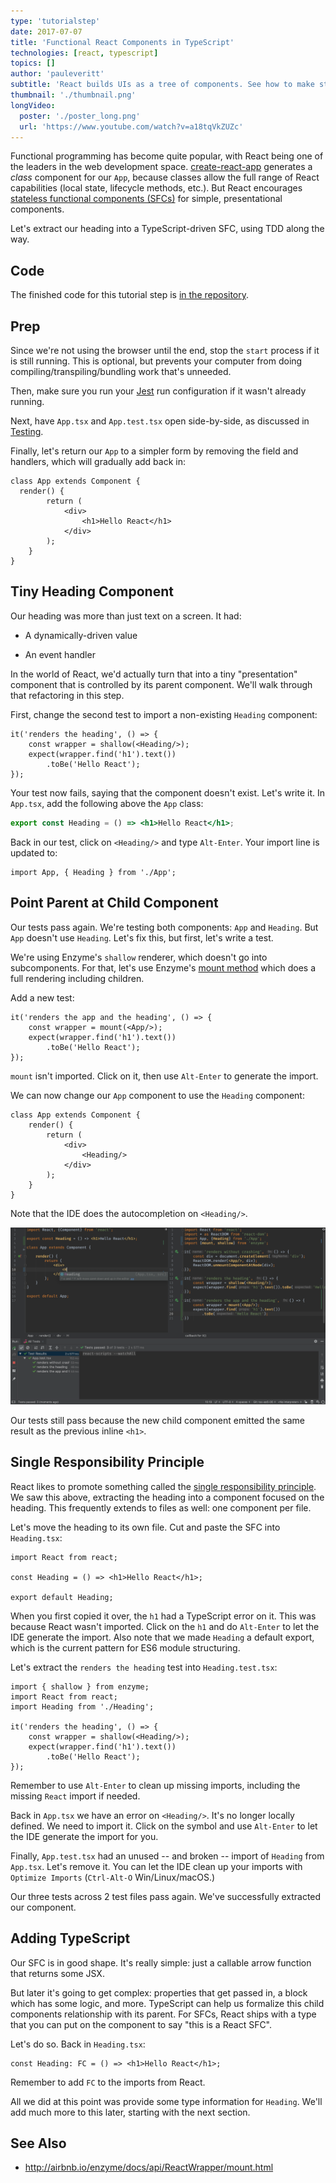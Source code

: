 ```yaml
---
type: 'tutorialstep'
date: 2017-07-07
title: 'Functional React Components in TypeScript'
technologies: [react, typescript]
topics: []
author: 'pauleveritt'
subtitle: 'React builds UIs as a tree of components. See how to make stateless functional component correctly with TypeScript.'
thumbnail: './thumbnail.png'
longVideo:
  poster: './poster_long.png'
  url: 'https://www.youtube.com/watch?v=a18tqVkZUZc'
---
```


Functional programming has become quite popular, with React being one of
the leaders in the web development space. 
[create-react-app](../../../technologies/cra) generates
a *class* component for our `App`, because classes allow the full range of
React capabilities (local state, lifecycle methods, etc.). But React
encourages
[stateless functional components (SFCs)](https://reactjs.org/docs/components-and-props.html)
for simple, presentational components. 

Let's extract our heading into a TypeScript-driven SFC, using TDD 
along the way.

## Code

The finished code for this tutorial step is 
[in the repository](https://github.com/JetBrains/pycharm_guide/tree/master/demos/tutorials/react_typescript_tdd/functional_components).

## Prep

Since we're not using the browser until the end, stop the `start` process
if it is still running. This is optional, but prevents your computer from
doing compiling/transpiling/bundling work that's unneeded.

Then, make sure you run your [Jest](../../../technologies/jest) run configuration if it
wasn't already running.

Next, have `App.tsx` and `App.test.tsx` open side-by-side, as discussed
in [Testing](../testing/).

Finally, let's return our `App` to a simpler form by removing the field
and handlers, which will gradually add back in:

```typescript{}
class App extends Component {
  render() {
        return (
            <div>
                <h1>Hello React</h1>
            </div>
        );
    }
}
```

## Tiny Heading Component

Our heading was more than just text on a screen. It had:

- A dynamically-driven value

- An event handler

In the world of React, we'd actually turn that into a tiny "presentation"
component that is controlled by its parent component. We'll walk through that
refactoring in this step.

First, change the second test to import a non-existing `Heading`
component:

```typescript{}
it('renders the heading', () => {
    const wrapper = shallow(<Heading/>);
    expect(wrapper.find('h1').text())
        .toBe('Hello React');
});
```

Your test now fails, saying that the component doesn't exist. Let's write it.
In `App.tsx`, add the following above the `App` class:

```jsx
export const Heading = () => <h1>Hello React</h1>;
```

Back in our test, click on `<Heading/>` and type `Alt-Enter`. Your import
line is updated to:

```typescript{}
import App, { Heading } from './App';
```

## Point Parent at Child Component

Our tests pass again. We're testing both components: `App` and `Heading`.
But `App` doesn't use `Heading`. Let's fix this, but first, let's write
a test.

We're using Enzyme's `shallow` renderer, which doesn't go into subcomponents.
For that, let's use Enzyme's
[mount method](http://airbnb.io/enzyme/docs/api/mount.html) which does a
full rendering including children. 

Add a new test:

```typescript{}
it('renders the app and the heading', () => {
    const wrapper = mount(<App/>);
    expect(wrapper.find('h1').text())
        .toBe('Hello React');
});
```

`mount` isn't imported. Click on it, then use `Alt-Enter` to generate the
import.

We can now change our `App` component to use the `Heading` component:

```typescript{}
class App extends Component {
    render() {
        return (
            <div>
                <Heading/>
            </div>
        );
    }
}
```

Note that the IDE does the autocompletion on `<Heading/>`.

![Autocomplete](./screenshots/autocomplete.png)

Our tests still pass because the new child component emitted the same result
as the previous inline `<h1>`.

## Single Responsibility Principle

React likes to promote something called the
[single responsibility principle](https://reactjs.org/docs/thinking-in-react.html).
We saw this above, extracting the heading into a component focused on the
heading. This frequently extends to files as well: one component per file.

Let's move the heading to its own file. Cut and paste the SFC into
`Heading.tsx`:

```typescript{}
import React from react;

const Heading = () => <h1>Hello React</h1>;

export default Heading;
```

When you first copied it over, the `h1` had a TypeScript error on it. This
was because React wasn't imported. Click on the `h1` and do `Alt-Enter`
to let the IDE generate the import. Also note that we made `Heading` a
default export, which is the current pattern for ES6 module structuring.

Let's extract the `renders the heading` test into `Heading.test.tsx`:

```typescript{}
import { shallow } from enzyme;
import React from react;
import Heading from './Heading';

it('renders the heading', () => {
    const wrapper = shallow(<Heading/>);
    expect(wrapper.find('h1').text())
        .toBe('Hello React');
});
```

Remember to use `Alt-Enter` to clean up missing imports, including the
missing `React` import if needed.

Back in `App.tsx` we have an error on `<Heading/>`. It's no longer
locally defined. We need to import it. Click on the symbol and use
`Alt-Enter` to let the IDE generate the import for you.

Finally, `App.test.tsx` had an unused -- and broken -- import of
`Heading` from `App.tsx`. Let's remove it. You can let the IDE clean 
up your imports with `Optimize Imports` (`Ctrl-Alt-O` Win/Linux/macOS.)

Our three tests across 2 test files pass again. We've successfully extracted
our component.

## Adding TypeScript

Our SFC is in good shape. It's really simple: just a callable arrow function
that returns some JSX.

But later it's going to get complex: properties that get passed in, a block
which has some logic, and more. TypeScript can help us formalize this
child components relationship with its parent. For SFCs, React ships with a
type that you can put on the component to say "this is a React SFC".

Let's do so. Back in `Heading.tsx`:

```typescript{}
const Heading: FC = () => <h1>Hello React</h1>;
```

Remember to add `FC` to the imports from React.

All we did at this point was provide some type information for `Heading`.
We'll add much more to this later, starting with the next section.

## See Also

- http://airbnb.io/enzyme/docs/api/ReactWrapper/mount.html
